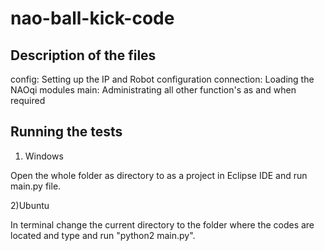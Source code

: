 # nao-ball-kick-code

## Description of the files

config: Setting up the IP and Robot configuration
connection: Loading the NAOqi modules
main: Administrating all other function's as and when required


## Running the tests

1) Windows

Open the whole folder as directory to as a project in Eclipse IDE and run main.py file.

2)Ubuntu

In terminal change the current directory to the folder where the codes are located and type and run "python2 main.py".
